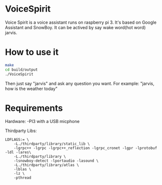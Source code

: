 # VoiceSpirit

Voice Spirit is a voice assistant runs on raspberry pi 3. It's based on Google Assistant and SnowBoy. 
It can be actived by say wake word(hot word) jarvis.


# How to use it
```bash
make
cd build/output
./VoiceSpirit
```
Then just say "jarvis" and ask any question you want. For example:
"jarvis, how is the weather today"

# Requirements 
Hardware:
  -PI3 with a USB micphone

Thirdparty Libs:
```make
LDFLAGS:= \
	-L./thirdparty/library/static_lib \
	-lgrpc++ -lgrpc -lgrpc++_reflection -lgrpc_cronet -lgpr -lprotobuf -ldl -lares\
	-L./thirdparty/library \
	-lsnowboy-detect -lportaudio -lasound \
	-L./thirdparty/library/atlas \
	-lblas \
	-lz \
	-pthread
```

